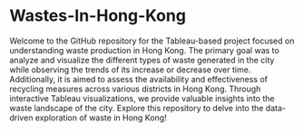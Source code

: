 # Wastes-In-Hong-Kong
Welcome to the GitHub repository for the Tableau-based project focused on understanding waste production in Hong Kong. The primary goal was to analyze and visualize the different types of waste generated in the city while observing the trends of its increase or decrease over time. Additionally, it is aimed to assess the availability and effectiveness of recycling measures across various districts in Hong Kong. Through interactive Tableau visualizations, we provide valuable insights into the waste landscape of the city. Explore this repository to delve into the data-driven exploration of waste in Hong Kong!
